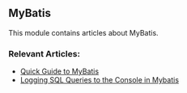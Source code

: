 ## MyBatis

This module contains articles about MyBatis.

### Relevant Articles: 
- [Quick Guide to MyBatis](https://www.baeldung.com/mybatis)
- [Logging SQL Queries to the Console in Mybatis](https://www.baeldung.com/java-sql-mybatis-log-sql-queries)
